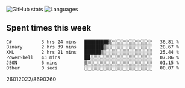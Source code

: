 ![GitHub stats](https://github-readme-stats.vercel.app/api?username=emipa606&theme=github_dark&show_icons=true) 
![Languages](https://github-readme-stats.vercel.app/api/top-langs/?username=emipa606&theme=github_dark&layout=compact)

## Spent times this week
<!--START_SECTION:waka-->

```text
C#           3 hrs 24 mins   █████████▒░░░░░░░░░░░░░░░   36.81 %
Binary       2 hrs 39 mins   ███████▒░░░░░░░░░░░░░░░░░   28.67 %
XML          2 hrs 21 mins   ██████▒░░░░░░░░░░░░░░░░░░   25.44 %
PowerShell   43 mins         ██░░░░░░░░░░░░░░░░░░░░░░░   07.86 %
JSON         6 mins          ▒░░░░░░░░░░░░░░░░░░░░░░░░   01.15 %
Other        0 secs          ░░░░░░░░░░░░░░░░░░░░░░░░░   00.07 %
```

<!--END_SECTION:waka-->


26012022/8690260
